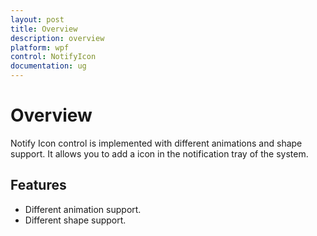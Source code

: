 ```yaml
---
layout: post
title: Overview
description: overview
platform: wpf
control: NotifyIcon
documentation: ug
---
```


# Overview

Notify Icon control is implemented with different animations and shape support. It allows you to add a icon in the notification tray of the system.

## Features

* Different animation support.
* Different shape support.



